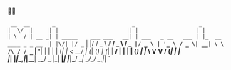  👨‍💻
 
` __  __       _                        _                    _                        
 |  \/  |     | |                      | |                  | |                       
 | \  / | __ _| | _____    ___ ___   __| | ___   _ __   ___ | |_  __      ____ _ _ __ 
 | |\/| |/ _` | |/ / _ \  / __/ _ \ / _` |/ _ \ | '_ \ / _ \| __| \ \ /\ / / _` | '__|
 | |  | | (_| |   <  __/ | (_| (_) | (_| |  __/ | | | | (_) | |_   \ V  V / (_| | |   
 |_|  |_|\__,_|_|\_\___|  \___\___/ \__,_|\___| |_| |_|\___/ \__|   \_/\_/ \__,_|_| `  
                                                                                                                                                                      

<!--
**errand/errand** is a ✨ _special_ ✨ repository because its `README.md` (this file) appears on your GitHub profile.

Here are some ideas to get you started:

- 🔭 I’m currently working on ...
- 🌱 I’m currently learning ...
- 👯 I’m looking to collaborate on ...
- 🤔 I’m looking for help with ...
- 💬 Ask me about ...
- 📫 How to reach me: ...
- 😄 Pronouns: ...
- ⚡ Fun fact: ...
-->
